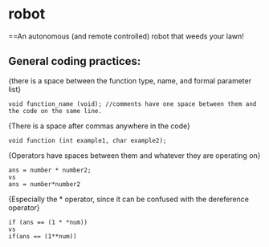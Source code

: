 robot
=====

==An autonomous (and remote controlled) robot that weeds your lawn!

General coding practices:
-------------------------
{there is a space between the function type, name, and formal parameter list}

    void function_name (void); //comments have one space between them and the code on the same line.

{There is a space after commas anywhere in the code}

    void function (int example1, char example2);

{Operators have spaces between them and whatever they are operating on}

    ans = number * number2;
    vs
    ans = number*number2

{Especially the * operator, since it can be confused with the dereference operator}

    if (ans == (1 * *num))
    vs
    if(ans == (1**num))

